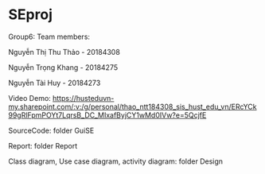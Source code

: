 # SEproj
Group6:
Team members:

Nguyễn Thị Thu Thảo - 20184308

Nguyễn Trọng Khang - 20184275

Nguyễn Tài Huy - 20184273

Video Demo: https://husteduvn-my.sharepoint.com/:v:/g/personal/thao_ntt184308_sis_hust_edu_vn/ERcYCk99gRlFpmPOYt7LqrsB_DC_MIxafByjCY1wMd0IVw?e=5QcjfE

SourceCode: folder GuiSE

Report: folder Report

Class diagram, Use case diagram, activity diagram: folder Design
